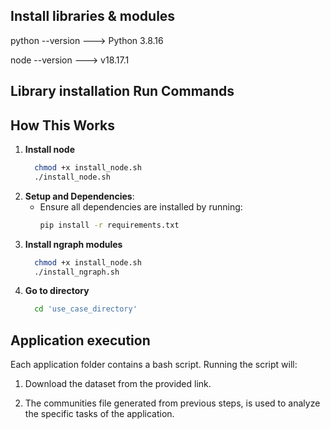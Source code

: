 ## Install libraries & modules

python --version ---> Python 3.8.16

node --version ---> v18.17.1

## Library installation Run Commands

## How This Works

1. **Install node**
   ```bash
     chmod +x install_node.sh 
     ./install_node.sh 
     ```
2. **Setup and Dependencies**:
   - Ensure all dependencies are installed by running:
     ```bash
     pip install -r requirements.txt
     ```
3. **Install ngraph modules**
   ```bash
     chmod +x install_node.sh 
     ./install_ngraph.sh
     ```
4. **Go to directory**
   ```bash
     cd 'use_case_directory'
     ```
   
## Application execution

Each application folder contains a bash script. Running the script will:

1.  Download the dataset from the provided link.

2.  The communities file generated from previous steps, is used to analyze the specific tasks of the application.
